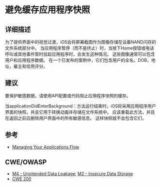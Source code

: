 # 避免缓存应用程序快照

## 详细描述 

为了提供界面中的视觉过渡，iOS会将屏幕截图作为图像存储在设备NAND闪存的文件系统部分中。 当应用程序暂停（而不是终止）时，当按下Home按钮或电话呼叫或其他事件暂时挂起应用程序时，会发生这种情况。 这些图像通常可以包含用户和应用程序数据。 在一个已发布的案例中，它们包含用户的全名，DOB，地址，雇主和信用评分。

## 建议

要保护敏感数据，请使用API配置或代码阻止应用程序快照的缓存。

当applicationDidEnterBackground：方法运行结束时，iOS将采用应用程序用户界面的快照，并且它用于转换动画并存储在文件系统中。 应该重载此方法，并且在返回之前应删除用户界面中的所有敏感信息。 这样快照就不会包含它们。

## 参考

 * [Managing Your Applications Flow][1]
 
## CWE/OWASP 

 * [M4 - Unintended Data Leakage](https://www.owasp.org/index.php/Mobile_Top_10_2014-M4); [M2 - Insecure Data Storage](https://www.owasp.org/index.php/Mobile_Top_10_2014-M2)
 * [CWE 200](http://cwe.mitre.org/data/definitions/200.html)
 
<!-- Links -->
[1]: https://developer.apple.com/library/iOS/documentation/iPhone/Conceptual/iPhoneOSProgrammingGuide/ManagingYourApplicationsFlow/ManagingYourApplicationsFlow.html#//apple_ref/doc/uid/TP40007072-CH4-SW47
